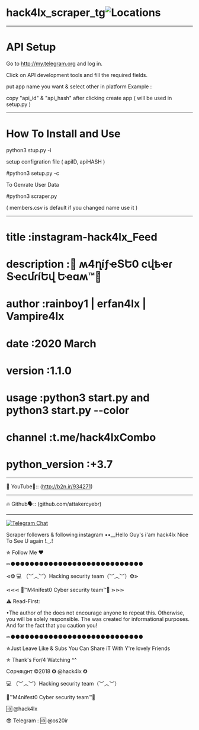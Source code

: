 # hack4lx_scraper_tg![Locations](https://github.com/attakercyebr/haxk4lx_toolkit/blob/master/levlogo.png) 
**********************************************************
# API Setup
Go to http://my.telegram.org and log in.

Click on API development tools and fill the required fields.

put app name you want & select other in platform Example :

copy "api_id" & "api_hash" after clicking create app ( will be used in setup.py )
**********************************************************
# How To Install and Use
python3 stup.py -i

setup configration file ( apiID, apiHASH )

#python3 setup.py -c

To Genrate User Data

#python3 scraper.py

( members.csv is default if you changed name use it )
**********************************************************
# title           :instagram-hack4lx_Feed
# description     :👊 ʍ4ղíƒҽՏԵ0 ϲվҍҽɾ ՏҽϲմɾíԵվ Եҽɑʍ™💪
# author          :rainboy1 | erfan4lx | Vampire4lx
# date            :2020 March
# version         :1.1.0
# usage           :python3 start.py and  python3 start.py --color
# channel          :t.me/hack4lxCombo
# python_version  :+3.7

**********************************************************

🦠 YouTube👣:: (http://b2n.ir/934271)
**********************************************************

🔥 Github🗣:: (github.com/attakercyebr)
**********************************************************

[![Telegram Chat](https://img.shields.io/badge/chat%20on-Telegram-blue.svg)](https://t.me/hack4lx)

Scraper followers & following instagram ••__Hello Guy's i'am hack4lx Nice To See U again !._.!

✯ Follow Me ♥

✂●●●●●●●●●●●●●●●●●●●●●●●●●●●●

⋖❂ 💻 （︶︿︶）Hacking security team（︶︿︶）❂⋗

⋖⋖⋖ 💢™M4nifest0 Cyber security team™💢 ⋗⋗⋗

⚠️ Read-First:

•The author of the does not encourage anyone to repeat this. Otherwise, you will be solely responsible. The was created for informational purposes. And for the fact that you caution you!

✂●●●●●●●●●●●●●●●●●●●●●●●●●●●●

✯Just Leave Like & Subs You Can Share iT With Y're lovely Friends

✯ Thank's For/4 Watching ^^

Cσρчяιgнτ ©2018 ✪ @hack4lx ✪

💻 （︶︿︶）Hacking security team（︶︿︶）

💢™M4nifest0 Cyber security team™💢

🆔 @hack4lx

😎 Telegram : 🆔 @os20ir
